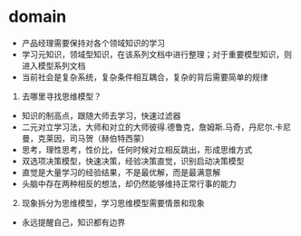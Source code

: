 # domain 
* 产品经理需要保持对各个领域知识的学习
* 学习元知识，领域型知识，在该系列文档中进行整理；对于重要模型知识，则进入模型系列文档
* 当前社会是复杂系统，复杂条件相互耦合，复杂的背后需要简单的规律
1. 去哪里寻找思维模型？
* 知识的制高点，跟随大师去学习，快速过滤器
* 二元对立学习法，大师和对立的大师彼得.德鲁克，詹姆斯.马奇，丹尼尔.卡尼曼，克莱因，司马贺（赫伯特西蒙）
* 思考，理性思考，性价比，任何时候对立相反跳出，形成思维方式
* 双选项决策模型，快速决策，经验决策直觉，识别启动决策模型
* 直觉是大量学习的经验结果，不是最优解，而是最满意解
* 头脑中存在两种相反的想法，却仍然能够维持正常行事的能力
2. 现象拆分为思维模型，学习思维模型需要情景和现象
* 永远提醒自己，知识都有边界
